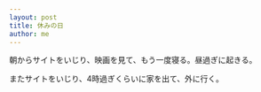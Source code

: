```yaml
---
layout: post
title: 休みの日
author: me
---
```

朝からサイトをいじり、映画を見て、もう一度寝る。昼過ぎに起きる。

またサイトをいじり、4時過ぎくらいに家を出て、外に行く。
